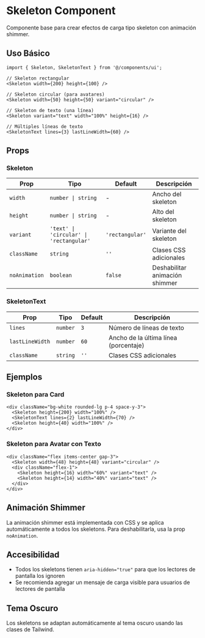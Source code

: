 # Skeleton Component

Componente base para crear efectos de carga tipo skeleton con animación shimmer.

## Uso Básico

```tsx
import { Skeleton, SkeletonText } from '@/components/ui';

// Skeleton rectangular
<Skeleton width={200} height={100} />

// Skeleton circular (para avatares)
<Skeleton width={50} height={50} variant="circular" />

// Skeleton de texto (una línea)
<Skeleton variant="text" width="100%" height={16} />

// Múltiples líneas de texto
<SkeletonText lines={3} lastLineWidth={60} />
```

## Props

### Skeleton

| Prop | Tipo | Default | Descripción |
|------|------|---------|-------------|
| `width` | `number \| string` | - | Ancho del skeleton |
| `height` | `number \| string` | - | Alto del skeleton |
| `variant` | `'text' \| 'circular' \| 'rectangular'` | `'rectangular'` | Variante del skeleton |
| `className` | `string` | `''` | Clases CSS adicionales |
| `noAnimation` | `boolean` | `false` | Deshabilitar animación shimmer |

### SkeletonText

| Prop | Tipo | Default | Descripción |
|------|------|---------|-------------|
| `lines` | `number` | `3` | Número de líneas de texto |
| `lastLineWidth` | `number` | `60` | Ancho de la última línea (porcentaje) |
| `className` | `string` | `''` | Clases CSS adicionales |

## Ejemplos

### Skeleton para Card

```tsx
<div className="bg-white rounded-lg p-4 space-y-3">
  <Skeleton height={200} width="100%" />
  <SkeletonText lines={2} lastLineWidth={70} />
  <Skeleton height={40} width="100%" />
</div>
```

### Skeleton para Avatar con Texto

```tsx
<div className="flex items-center gap-3">
  <Skeleton width={48} height={48} variant="circular" />
  <div className="flex-1">
    <Skeleton height={16} width="60%" variant="text" />
    <Skeleton height={14} width="40%" variant="text" />
  </div>
</div>
```

## Animación Shimmer

La animación shimmer está implementada con CSS y se aplica automáticamente a todos los skeletons. Para deshabilitarla, usa la prop `noAnimation`.

## Accesibilidad

- Todos los skeletons tienen `aria-hidden="true"` para que los lectores de pantalla los ignoren
- Se recomienda agregar un mensaje de carga visible para usuarios de lectores de pantalla

## Tema Oscuro

Los skeletons se adaptan automáticamente al tema oscuro usando las clases de Tailwind.
